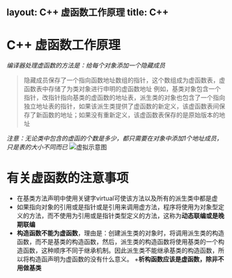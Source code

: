 layout: C++ 虚函数工作原理
title: C++
---
C++ 虚函数工作原理	
=========

<em>编译器处理虚函数的方法是：给每个对象添加一个隐藏成员</em>

>隐藏成员保存了一个指向函数地址数组的指针，这个数组成为虚函数表，虚函数表中存储了为类对象进行申明的虚函数地址
>例如，基类对象包含一个指针，改指针指向基类的虚函数的地址表，派生类的对象也包含了一个指向独立地址表的指针，如果该派生类提供了虚函数的新定义，该虚函数表间保存了新函数的地址；如果没有重新定义，该虚函数表保存的是原始版本的地址
>
<em>注意：无论类中包含的虚函的个数是多少，都只需要在对象中添加1个地址成员，只是表的大小不同而已</em>
![](./img/virtual.jpg "虚拟示意图")






有关虚函数的注意事项
===============
+ 在基类方法声明中使用关键字virtual可使该方法以及所有的派生类中都是虚
+ 如果指向对象的引用或是指针或是引用来调用虚方法，程序将使用为对象型定义的方法，而不使用为引用或是指针类型定义的方法，这称为<strong>动态联编或是晚期联编</strong>
+ <strong>构造函数不能为虚函数</strong>，理由是：创建派生类的对象时，将调用派生类的构造函数，而不是基类的构造函数，然后，派生类的构造函数将使用基类的一个构造函数，这种顺序不同于继承机制。因此派生类不能继承基类的构造函数，所以将构造函声明为虚函数的没有什么意义。
+<strong>析构函数应该是虚函数，除非不用做基类</strong>

